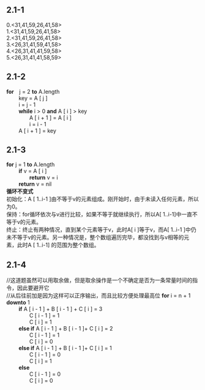 ## 2.1-1<br/>
0.<31,41,59,26,41,58><br/>
1.<31,41,59,26,41,58><br/>
2.<31,41,59,26,41,58><br/>
3.<26,31,41,59,41,58><br/>
4.<26,31,41,41,59,58><br/>
5.<26,31,41,41,58,59><br/>
## 2.1-2<br/>
**for**&emsp;j = 2 **to** A.length<br/>
&emsp;&emsp; key = A [ j ]<br/>
&emsp;&emsp; i = j - 1<br/>
&emsp;&emsp; **while** i > 0 **and** A [ i ] > key<br/>
&emsp;&emsp;&emsp;&emsp; A [ i + 1 ] = A [ i ]<br/>
&emsp;&emsp;&emsp;&emsp; i = i - 1<br/>
&emsp;&emsp; A [ i + 1 ] = key <br/>
## 2.1-3<br/>
**for** j = 1 **to** A.length<br>
&emsp;&emsp; **if** v = A [ i ]<br/>
&emsp;&emsp;&emsp;&emsp; **return** v =  i <br/>
&emsp;&emsp; **return** v = nil <br/>
**循环不变式**<br/>
初始化：A [ 1..i-1 ]由不等于v的元素组成。刚开始时，由于未读入任何元素，所以为0。<br/>
保持：for循环依次与v进行比较，如果不等于就继续执行，所以A[ 1..i-1]中一直不等于v的元素。<br/>
终止：终止有两种情况，直到某个元素等于v，此时A[ i ]等于v，而A[ 1..i-1 ]中仍未不等于v的元素。另一种情况是，整个数组遍历完毕，都没找到与v相等的元素，此时A [ 1..i-1] 的范围为整个数组。<br/>
## 2.1-4<br/>
//这道题虽然可以用取余做，但是取余操作是一个不确定是否为一条常量时间的指令，因此要避开它<br/>
//从后往前加是因为这样可以正序输出，而且比较方便处理最高位
**for** i = n + 1 **downto** 1<br/>
&emsp;&emsp; **if** A [ i - 1 ] + B [ i - 1 ] + C [ i ] = 3 <br/>
&emsp;&emsp;&emsp;&emsp; C [ i - 1 ] = 1<br/>
&emsp;&emsp;&emsp;&emsp; C [ i ] = 1 <br/>
&emsp;&emsp; **else if** A [ i - 1 ] + B [ i - 1 ]+ C [ i ] = 2 <br/>
&emsp;&emsp;&emsp;&emsp; C [ i - 1 ] = 1<br/>
&emsp;&emsp;&emsp;&emsp; C [ i ] = 0 <br/>
&emsp;&emsp; **else if** A [ i - 1 ] + B [ i - 1 ]+ C [ i ] = 1 <br/>
&emsp;&emsp;&emsp;&emsp; C [ i - 1 ] = 0<br/>
&emsp;&emsp;&emsp;&emsp; C [ i ] = 1 <br/>
&emsp;&emsp; **else** <br/>
&emsp;&emsp;&emsp;&emsp; C [ i - 1 ] = 0<br/>
&emsp;&emsp;&emsp;&emsp; C [ i ] = 0 <br/>
